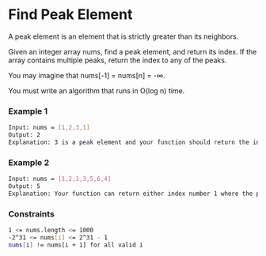 # Find Peak Element

A peak element is an element that is strictly greater than its neighbors.

Given an integer array nums, find a peak element, and return its index. If the array contains multiple peaks, return the index to any of the peaks.

You may imagine that nums[-1] = nums[n] = -∞.

You must write an algorithm that runs in O(log n) time.

### Example 1
```sh
Input: nums = [1,2,3,1]
Output: 2
Explanation: 3 is a peak element and your function should return the index number 2.
```

### Example 2
```sh
Input: nums = [1,2,1,3,5,6,4]
Output: 5
Explanation: Your function can return either index number 1 where the peak element is 2, or index number 5 where the peak element is 6.
```

### Constraints
```sh
1 <= nums.length <= 1000
-2^31 <= nums[i] <= 2^31 - 1
nums[i] != nums[i + 1] for all valid i
```
